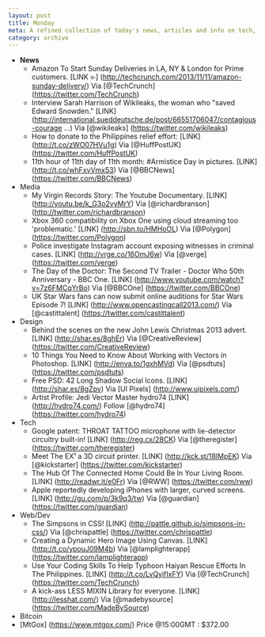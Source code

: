 ```yaml
---
layout: post
title: Monday
meta: A refined collection of today's news, articles and info on tech, web and design.
category: archive
---
```


- **News**
	- Amazon To Start Sunday Deliveries in LA, NY & London for Prime customers. [LINK ⌱] (http://techcrunch.com/2013/11/11/amazon-sunday-delivery/) Via [@TechCrunch] (https://twitter.com/TechCrunch)
	- Interview Sarah Harrison of Wikileaks, the woman who "saved Edward Snowden." [LINK] (http://international.sueddeutsche.de/post/66551706047/contagious-courage …) Via [@wikileaks] (https://twitter.com/wikileaks)
	- How to donate to the Philippines relief effort: [LINK] (http://t.co/zWO07HVu1g) Via [@HuffPostUK] (https://twitter.com/HuffPostUK)
	- 11th hour of 11th day of 11th month: #Armistice Day in pictures. [LINK] (http://t.co/whFxvVmx53) Via [@BBCNews] (https://twitter.com/BBCNews)
- Media
	- My Virgin Records Story: The Youtube Documentary. [LINK] (http://youtu.be/k_G3o2vyMrY) Via [@richardbranson] (http://twitter.com/richardbranson)
	- Xbox 360 compatibility on Xbox One using cloud streaming too 'problematic.' [LINK] (http://sbn.to/HMHoOL) Via [@Polygon] (https://twitter.com/Polygon)
	- Police investigate Instagram account exposing witnesses in criminal cases. [LINK] (http://vrge.co/16OmJ6w) Via [@verge] (https://twitter.com/verge)
	- The Day of the Doctor: The Second TV Trailer - Doctor Who 50th Anniversary - BBC One. [LINK] (http://www.youtube.com/watch?v=7z6FMCqYrBo) Via [@BBCOne] (https://twitter.com/BBCOne)
	- UK Star Wars fans can now submit online auditions for Star Wars Episode 7! [LINK] (http://www.opencastingcall2013.com/) Via [@castittalent] (https://twitter.com/castittalent) 
- Design	
	- Behind the scenes on the new John Lewis Christmas 2013 advert. [LINK] (http://shar.es/8ghEr) Via [@CreativeReview] (https://twitter.com/CreativeReview)
	- 10 Things You Need to Know About Working with Vectors in Photoshop. [LINK] (http://enva.to/1gxhMVd) Via [@psdtuts] (https://twitter.com/psdtuts)
	- Free PSD: 42 Long Shadow Social Icons. [LINK] (http://shar.es/8gZpv) Via [UI Pixels] (http://www.uipixels.com/)
	- Artist Profile: Jedi Vector Master hydro74 [LINK] (http://hydro74.com/) Follow [@hydro74] (https://twitter.com/hydro74)
- Tech
	- Google patent: THROAT TATTOO microphone with lie-detector circuitry built-in! [LINK] (http://reg.cx/28CK) Via [@theregister] (https://twitter.com/theregister)
	- Meet The EX¹ a 3D circuit printer. [LINK] (http://kck.st/18lMpEK) Via [@kickstarter] (https://twitter.com/kickstarter)
	- The Hub Of The Connected Home Could Be In Your Living Room. [LINK] (http://readwr.it/e0Fr) Via [@RWW] (https://twitter.com/rww)
	- Apple reportedly developing iPhones with larger, curved screens. [LINK] (http://gu.com/p/3k9q3/tw) Via [@guardian] (https://twitter.com/guardian)
- Web/Dev
	- The Simpsons in CSS! [LINK] (http://pattle.github.io/simpsons-in-css/) Via [@chrispattle] (https://twitter.com/chrispattle)
	- Creating a Dynamic Hero Image Using Canvas. [LINK] (http://t.co/ypouJ09M4b) Via [@lamplighterapp] (https://twitter.com/lamplighterapp)
	- Use Your Coding Skills To Help Typhoon Haiyan Rescue Efforts In The Philippines. [LINK] (http://t.co/LvQyifIxFY) Via [@TechCrunch] (https://twitter.com/TechCrunch)
	- A kick-ass LESS MIXIN Library for everyone. [LINK] (http://lesshat.com/) Via [@madebysource] (https://twitter.com/MadeBySource)
- Bitcoin
 - [MtGox] (https://www.mtgox.com/) Price @15:00GMT : $372.00